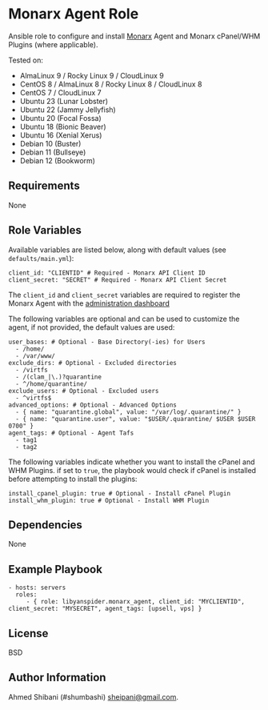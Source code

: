 Monarx Agent Role
=========

Ansible role to configure and install [Monarx](https://www.monarx.com/) Agent and Monarx cPanel/WHM Plugins (where applicable).

Tested on:
- AlmaLinux 9 / Rocky Linux 9 / CloudLinux 9
- CentOS 8 / AlmaLinux 8 / Rocky Linux 8 / CloudLinux 8
- CentOS 7 / CloudLinux 7
- Ubuntu 23 (Lunar Lobster)
- Ubuntu 22 (Jammy Jellyfish)
- Ubuntu 20 (Focal Fossa)
- Ubuntu 18 (Bionic Beaver)
- Ubuntu 16 (Xenial Xerus)
- Debian 10 (Buster)
- Debian 11 (Bullseye)
- Debian 12 (Bookworm)

Requirements
------------

None

Role Variables
--------------

Available variables are listed below, along with default values (see `defaults/main.yml`):

```
client_id: "CLIENTID" # Required - Monarx API Client ID
client_secret: "SECRET" # Required - Monarx API Client Secret
```
The `client_id` and `client_secret` variables are required to register the Monarx Agent with the [administration dashboard](https://app.monarx.com)

The following variables are optional and can be used to customize the agent, if not provided, the default values are used:
```
user_bases: # Optional - Base Directory(-ies) for Users
  - /home/
  - /var/www/
exclude_dirs: # Optional - Excluded directories
  - /virtfs
  - /(clam_|\.)?quarantine
  - ^/home/quarantine/
exclude_users: # Optional - Excluded users
  - ^virtfs$
advanced_options: # Optional - Advanced Options
  - { name: "quarantine.global", value: "/var/log/.quarantine/" }
  - { name: "quarantine.user", value: "$USER/.quarantine/ $USER $USER 0700" }
agent_tags: # Optional - Agent Tafs
  - tag1
  - tag2
```

The following variables indicate whether you want to install the cPanel and WHM Plugins. if set to `true`, the playbook would check if cPanel is installed before attempting to install the plugins:
```
install_cpanel_plugin: true # Optional - Install cPanel Plugin
install_whm_plugin: true # Optional - Install WHM Plugin
```

Dependencies
------------

None

Example Playbook
----------------

```
- hosts: servers
  roles:
     - { role: libyanspider.monarx_agent, client_id: "MYCLIENTID", client_secret: "MYSECRET", agent_tags: [upsell, vps] }
```

License
-------

BSD

Author Information
------------------

Ahmed Shibani (#shumbashi) sheipani@gmail.com.
